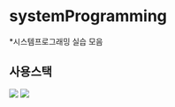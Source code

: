 # systemProgramming
*시스템프로그래밍 실습 모음

## 사용스택
<img src="https://img.shields.io/badge/linux-FCC624?style=for-the-badge&logo=linux&logoColor=black"> <img src="https://img.shields.io/badge/C-A8B9CC?style=for-the-badge&logo=C&logoColor=black"> 
